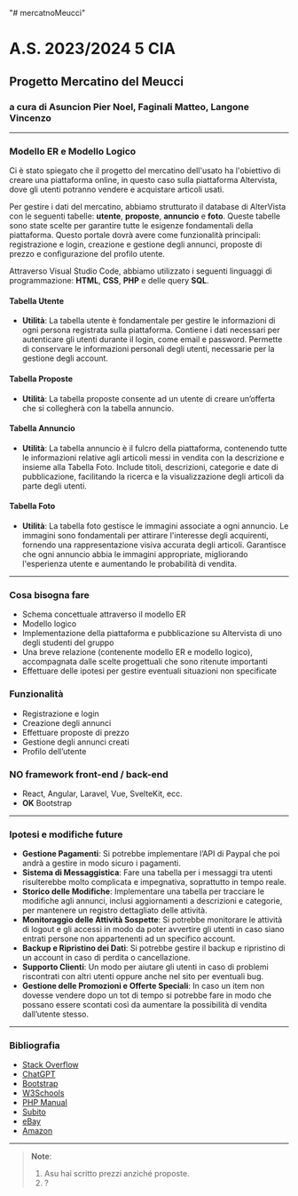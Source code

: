 "# mercatnoMeucci" 
# A.S. 2023/2024 5 CIA

## Progetto Mercatino del Meucci
### a cura di Asuncion Pier Noel, Faginali Matteo, Langone Vincenzo

---

### Modello ER e Modello Logico

Ci è stato spiegato che il progetto del mercatino dell'usato ha l'obiettivo di creare una piattaforma online, in questo caso sulla piattaforma Altervista, dove gli utenti potranno vendere e acquistare articoli usati.

Per gestire i dati del mercatino, abbiamo strutturato il database di AlterVista con le seguenti tabelle: **utente**, **proposte**, **annuncio** e **foto**. Queste tabelle sono state scelte per garantire tutte le esigenze fondamentali della piattaforma. Questo portale dovrà avere come funzionalità principali: registrazione e login, creazione e gestione degli annunci, proposte di prezzo e configurazione del profilo utente.

Attraverso Visual Studio Code, abbiamo utilizzato i seguenti linguaggi di programmazione: **HTML**, **CSS**, **PHP** e delle query **SQL**.

#### Tabella Utente
* **Utilità**: La tabella utente è fondamentale per gestire le informazioni di ogni persona registrata sulla piattaforma. Contiene i dati necessari per autenticare gli utenti durante il login, come email e password. Permette di conservare le informazioni personali degli utenti, necessarie per la gestione degli account.

#### Tabella Proposte
* **Utilità**: La tabella proposte consente ad un utente di creare un’offerta che si collegherà con la tabella annuncio.

#### Tabella Annuncio
* **Utilità**: La tabella annuncio è il fulcro della piattaforma, contenendo tutte le informazioni relative agli articoli messi in vendita con la descrizione e insieme alla Tabella Foto. Include titoli, descrizioni, categorie e date di pubblicazione, facilitando la ricerca e la visualizzazione degli articoli da parte degli utenti.

#### Tabella Foto
* **Utilità**: La tabella foto gestisce le immagini associate a ogni annuncio. Le immagini sono fondamentali per attirare l'interesse degli acquirenti, fornendo una rappresentazione visiva accurata degli articoli. Garantisce che ogni annuncio abbia le immagini appropriate, migliorando l'esperienza utente e aumentando le probabilità di vendita.

---

### Cosa bisogna fare

* Schema concettuale attraverso il modello ER
* Modello logico
* Implementazione della piattaforma e pubblicazione su Altervista di uno degli studenti del gruppo
* Una breve relazione (contenente modello ER e modello logico), accompagnata dalle scelte progettuali che sono ritenute importanti
* Effettuare delle ipotesi per gestire eventuali situazioni non specificate

### Funzionalità

* Registrazione e login
* Creazione degli annunci
* Effettuare proposte di prezzo
* Gestione degli annunci creati
* Profilo dell’utente

### NO framework front-end / back-end

* React, Angular, Laravel, Vue, SvelteKit, ecc.
* **OK** Bootstrap

---

### Ipotesi e modifiche future

* **Gestione Pagamenti**: Si potrebbe implementare l’API di Paypal che poi andrà a gestire in modo sicuro i pagamenti.
* **Sistema di Messaggistica**: Fare una tabella per i messaggi tra utenti risulterebbe molto complicata e impegnativa, soprattutto in tempo reale.
* **Storico delle Modifiche**: Implementare una tabella per tracciare le modifiche agli annunci, inclusi aggiornamenti a descrizioni e categorie, per mantenere un registro dettagliato delle attività.
* **Monitoraggio delle Attività Sospette**: Si potrebbe monitorare le attività di logout e gli accessi in modo da poter avvertire gli utenti in caso siano entrati persone non appartenenti ad un specifico account.
* **Backup e Ripristino dei Dati**: Si potrebbe gestire il backup e ripristino di un account in caso di perdita o cancellazione.
* **Supporto Clienti**: Un modo per aiutare gli utenti in caso di problemi riscontrati con altri utenti oppure anche nel sito per eventuali bug.
* **Gestione delle Promozioni e Offerte Speciali**: In caso un item non dovesse vendere dopo un tot di tempo si potrebbe fare in modo che possano essere scontati così da aumentare la possibilità di vendita dall’utente stesso.

---

### Bibliografia

* [Stack Overflow](https://stackoverflow.com/)
* [ChatGPT](https://chat.openai.com/)
* [Bootstrap](https://getbootstrap.com/)
* [W3Schools](https://www.w3schools.com/)
* [PHP Manual](https://www.php.net/manual/it/)
* [Subito](https://www.subito.it/)
* [eBay](https://www.ebay.it/)
* [Amazon](https://www.amazon.it/)

---

> **Note**: 
> 1. Asu hai scritto prezzi anziché proposte.
> 2. ?

